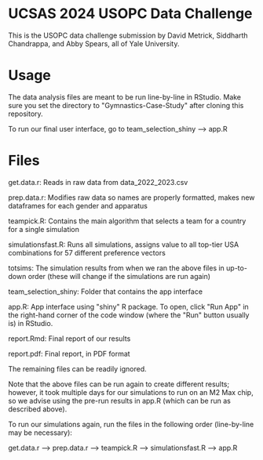 # UCSAS 2024 USOPC Data Challenge

This is the USOPC data challenge submission by David Metrick, Siddharth Chandrappa, and Abby Spears, all of Yale University.

# Usage

The data analysis files are meant to be run line-by-line in RStudio. Make sure you set the directory to "Gymnastics-Case-Study" after cloning this repository.

To run our final user interface, go to team_selection_shiny --> app.R


# Files

get.data.r: Reads in raw data from data_2022_2023.csv

prep.data.r: Modifies raw data so names are properly formatted, makes new dataframes for each gender and apparatus

teampick.R: Contains the main algorithm that selects a team for a country for a single simulation

simulationsfast.R: Runs all simulations, assigns value to all top-tier USA combinations for 57 different preference vectors

totsims: The simulation results from when we ran the above files in up-to-down order (these will change if the simulations are run again)

team_selection_shiny: Folder that contains the app interface

app.R: App interface using "shiny" R package. To open, click "Run App" in the right-hand corner of the code window (where the "Run" button usually is) in RStudio.

report.Rmd: Final report of our results

report.pdf: Final report, in PDF format

The remaining files can be readily ignored.

Note that the above files can be run again to create different results; however, it took multiple days for our simulations to run on an M2 Max chip, so we advise using the pre-run results in app.R (which can be run as described above).

To run our simulations again, run the files in the following order (line-by-line may be necessary):

get.data.r --> prep.data.r --> teampick.R --> simulationsfast.R --> app.R